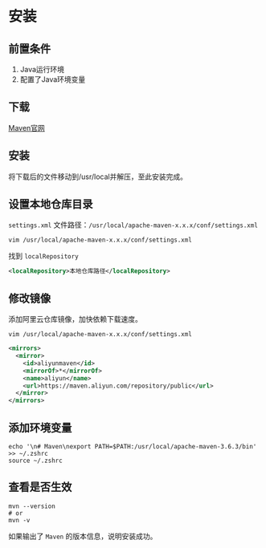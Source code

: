 # 安装

## 前置条件

1. Java运行环境
2. 配置了Java环境变量

## 下载

[Maven官网](https://maven.apache.org/download.cgi#)

## 安装

将下载后的文件移动到<span hl-txt-1>/usr/local</span>并解压，至此安装完成。

## 设置本地仓库目录

`settings.xml` 文件路径：`/usr/local/apache-maven-x.x.x/conf/settings.xml`

```shell
vim /usr/local/apache-maven-x.x.x/conf/settings.xml
```

找到 `localRepository`

```xml
<localRepository>本地仓库路径</localRepository>
```

## 修改镜像

添加阿里云仓库镜像，加快依赖下载速度。

```shell
vim /usr/local/apache-maven-x.x.x/conf/settings.xml
```

```xml
<mirrors>
  <mirror>
    <id>aliyunmaven</id>
    <mirrorOf>*</mirrorOf>
    <name>aliyun</name>
    <url>https://maven.aliyun.com/repository/public</url>
  </mirror>
</mirrors>
```

## 添加环境变量

```shell
echo '\n# Maven\nexport PATH=$PATH:/usr/local/apache-maven-3.6.3/bin' >> ~/.zshrc
source ~/.zshrc
```

## 查看是否生效

```shell
mvn --version
# or
mvn -v
```

如果输出了 `Maven` 的版本信息，说明安装成功。
